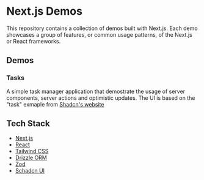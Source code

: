 # Next.js Demos

This repository contains a collection of demos built with Next.js. Each demo showcases a group of features, or common usage patterns, of the Next.js or React frameworks.

## Demos

### Tasks

A simple task manager application that demostrate the usage of server components, server actions and optimistic updates. The UI is based on the "task" exmaple from [Shadcn's website](https://ui.shadcn.com/examples/tasks)

## Tech Stack

- [Next.js](https://nextjs.org/)
- [React](https://reactjs.org/)
- [Tailwind CSS](https://tailwindcss.com/)
- [Drizzle ORM](https://orm.drizzle.team/)
- [Zod](https://zod.dev)
- [Schadcn UI](https://ui.shadcn.com/)

